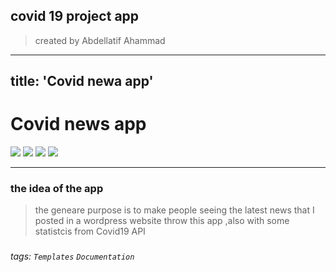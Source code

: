 ## covid 19 project app

> created by Abdellatif Ahammad
---
title: 'Covid newa app'
---

Covid news app
===
![](https://img.shields.io/github/stars/abdellatifAhammad/Covid_news_app)
![](https://img.shields.io/github/license/abdellatifAhammad/Covid_news_app)
![](https://img.shields.io/badge/node-v10.16.3-green)
![](https://img.shields.io/badge/react--native-v0.62.2-blue)

---
### the idea of the app
> the geneare purpose is to make people seeing the latest news that I posted in a wordpress website throw this app ,also with some statistcis from Covid19 API   

### 
<!-- ## Table of Contents

[TOC]

## Beginners Guide -->


###### tags: `Templates` `Documentation`

